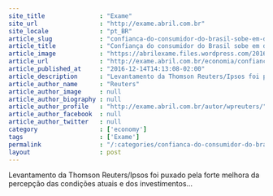 ```yaml
---
site_title               : "Exame"
site_url                 : "http://exame.abril.com.br"
site_locale              : "pt_BR"
article_slug             : "confianca-do-consumidor-do-brasil-sobe-em-dezembro"
article_title            : "Confiança do consumidor do Brasil sobe em dezembro"
article_image            : "https://abrilexame.files.wordpress.com/2016/09/size_960_16_9_photo-26819.jpg?quality=70&strip=all&w=960"
article_url              : "http://exame.abril.com.br/economia/confianca-do-consumidor-do-brasil-sobe-em-dezembro/"
article_published_at     : "2016-12-14T14:13:08-02:00"
article_description      : "Levantamento da Thomson Reuters/Ipsos foi puxado pela forte melhora da percepção das condições atuais e dos investimentos..."
article_author_name      : "Reuters"
article_author_image     : null
article_author_biography : null
article_author_profile   : "http://exame.abril.com.br/autor/wpreuters/"
article_author_facebook  : null
article_author_twitter   : null
category                 : ['economy']
tags                     : ['Exame']
permalink                : "/:categories/confianca-do-consumidor-do-brasil-sobe-em-dezembro/"
layout                   : post
---
```


Levantamento da Thomson Reuters/Ipsos foi puxado pela forte melhora da percepção das condições atuais e dos investimentos...
